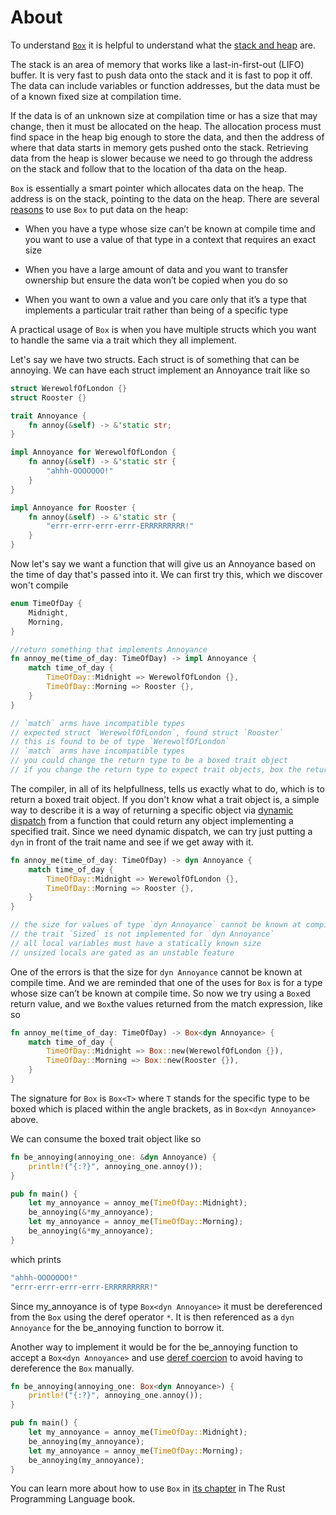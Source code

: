# About

To understand [`Box`][box] it is helpful to understand what the [stack and heap][stack and heap] are.

The stack is an area of memory that works like a last-in-first-out (LIFO) buffer. It is very fast to push data onto the stack and it is fast to pop it off.
The data can include variables or function addresses, but the data must be of a known fixed size at compilation time.

If the data is of an unknown size at compilation time or has a size that may change, then it must be allocated on the heap. The allocation process must find
space in the heap big enough to store the data, and then the address of where that data starts in memory gets pushed onto the stack. Retrieving data from the
heap is slower because we need to go through the address on the stack and follow that to the location of tha data on the heap.

`Box` is essentially a smart pointer which allocates data on the heap. The address is on the stack, pointing to the data on the heap. There are several
[reasons][reasons] to use `Box` to put data on the heap:

- When you have a type whose size can’t be known at compile time and you want to use a value of that type in a context that requires an exact size

- When you have a large amount of data and you want to transfer ownership but ensure the data won’t be copied when you do so

- When you want to own a value and you care only that it’s a type that implements a particular trait rather than being of a specific type

A practical usage of `Box` is when you have multiple structs which you want to handle the same via a trait which they all implement.

Let's say we have two structs. Each struct is of something that can be annoying. We can have each struct implement an Annoyance trait like so

```rust
struct WerewolfOfLondon {}
struct Rooster {}

trait Annoyance {
    fn annoy(&self) -> &'static str;
}

impl Annoyance for WerewolfOfLondon {
    fn annoy(&self) -> &'static str {
        "ahhh-OOOOOOO!"
    }
}

impl Annoyance for Rooster {
    fn annoy(&self) -> &'static str {
        "errr-errr-errr-errr-ERRRRRRRRR!"
    }
}
```

Now let's say we want a function that will give us an Annoyance based on the time of day that's passed into it. We can first try this, which we discover won't compile

```rust
enum TimeOfDay {
    Midnight,
    Morning,
}

//return something that implements Annoyance
fn annoy_me(time_of_day: TimeOfDay) -> impl Annoyance {
    match time_of_day {
        TimeOfDay::Midnight => WerewolfOfLondon {},
        TimeOfDay::Morning => Rooster {},
    }
}

// `match` arms have incompatible types
// expected struct `WerewolfOfLondon`, found struct `Rooster`
// this is found to be of type `WerewolfOfLondon`
// `match` arms have incompatible types
// you could change the return type to be a boxed trait object
// if you change the return type to expect trait objects, box the returned expressions

```

The compiler, in all of its helpfullness, tells us exactly what to do, which is to return a boxed trait object. If you don't know what a trait object is,
a simple way to describe it is a way of returning a specific object via [dynamic dispatch][dynamic dispatch] from a function that could return any object
implementing a specified trait. Since we need dynamic dispatch, we can try just putting a `dyn` in front of the trait name and see if we get away with it.

```rust
fn annoy_me(time_of_day: TimeOfDay) -> dyn Annoyance {
    match time_of_day {
        TimeOfDay::Midnight => WerewolfOfLondon {},
        TimeOfDay::Morning => Rooster {},
    }
}

// the size for values of type `dyn Annoyance` cannot be known at compilation time
// the trait `Sized` is not implemented for `dyn Annoyance`
// all local variables must have a statically known size
// unsized locals are gated as an unstable feature
```

One of the errors is that the size for `dyn Annoyance` cannot be known at compile time. And we are reminded that one of the uses for `Box` is for a type whose
size can’t be known at compile time. So now we try using a `Box`ed return value, and we `Box`the values returned from the match expression, like so

```rust
fn annoy_me(time_of_day: TimeOfDay) -> Box<dyn Annoyance> {
    match time_of_day {
        TimeOfDay::Midnight => Box::new(WerewolfOfLondon {}),
        TimeOfDay::Morning => Box::new(Rooster {}),
    }
}
```

The signature for `Box` is `Box<T>` where `T` stands for the specific type to be boxed which is placed within the angle brackets, as in `Box<dyn Annoyance>` above.

We can consume the boxed trait object like so

```rust
fn be_annoying(annoying_one: &dyn Annoyance) {
    println!("{:?}", annoying_one.annoy());
}

pub fn main() {
    let my_annoyance = annoy_me(TimeOfDay::Midnight);
    be_annoying(&*my_annoyance);
    let my_annoyance = annoy_me(TimeOfDay::Morning);
    be_annoying(&*my_annoyance);
}
```

which prints

```rust
"ahhh-OOOOOOO!"
"errr-errr-errr-errr-ERRRRRRRRR!"
```

Since my_annoyance is of type `Box<dyn Annoyance>` it must be dereferenced from the `Box` using the deref operator `*`. It is then referenced as a
`dyn Annoyance` for the be_annoying function to borrow it.

Another way to implement it would be for the be_annoying function to accept a `Box<dyn Annoyance>` and use [deref coercion][deref coercion] to avoid
having to dereference the `Box` manually.

```rust
fn be_annoying(annoying_one: Box<dyn Annoyance>) {
    println!("{:?}", annoying_one.annoy());
}

pub fn main() {
    let my_annoyance = annoy_me(TimeOfDay::Midnight);
    be_annoying(my_annoyance);
    let my_annoyance = annoy_me(TimeOfDay::Morning);
    be_annoying(my_annoyance);
}
```

You can learn more about how to use `Box` in [its chapter][using box] in The Rust Programming Language book.

[box]: https://doc.rust-lang.org/std/boxed/index.html
[stack and heap]: https://doc.rust-lang.org/book/ch04-01-what-is-ownership.html#the-stack-and-the-heap
[reasons]: https://doc.rust-lang.org/book/ch15-01-box.html#using-boxt-to-point-to-data-on-the-heap
[dynamic dispatch]: https://doc.rust-lang.org/book/ch17-02-trait-objects.html#trait-objects-perform-dynamic-dispatch
[deref coercion]: https://doc.rust-lang.org/book/ch15-02-deref.html?highlight=auto-deref#implicit-deref-coercions-with-functions-and-methods
[using box]: https://doc.rust-lang.org/nightly/book/ch15-01-box.html
